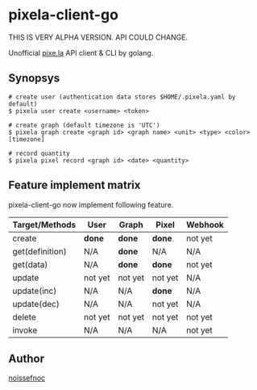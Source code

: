 # pixela-client-go

THIS IS VERY ALPHA VERSION. API COULD CHANGE.

Unofficial [pixe.la](https://pixe.la) API client & CLI by golang.


## Synopsys

```
# create user (authentication data stores $HOME/.pixela.yaml by default)
$ pixela user create <username> <token>

# create graph (default timezone is 'UTC')
$ pixela graph create <graph id> <graph name> <unit> <type> <color> [timezone]

# record quantity
$ pixela pixel record <graph id> <date> <quantity>
```


## Feature implement matrix

pixela-client-go now implement following feature.


|Target/Methods |User    |Graph   |Pixel   |Webhook |
|---------------|--------|--------|--------|--------|
|create         |**done**|**done**|**done**|not yet |
|get(definition)|N/A     |**done**|N/A     |N/A     |
|get(data)      |N/A     |**done**|**done**|not yet |
|update         |not yet |not yet |not yet |N/A     |
|update(inc)    |N/A     |N/A     |**done**|N/A     |
|update(dec)    |N/A     |N/A     |not yet |N/A     |
|delete         |not yet |not yet |not yet |not yet |
|invoke         |N/A     |N/A     |N/A     |not yet |


## Author

[noissefnoc](noissefnoc@gmail.com)